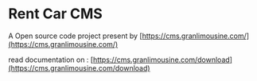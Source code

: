 # Rent Car CMS

A Open source code project present by 
[https://cms.granlimousine.com/](https://cms.granlimousine.com/)

read documentation on : [https://cms.granlimousine.com/download](https://cms.granlimousine.com/download) 

